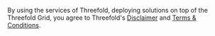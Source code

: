 By using the services of Threefold, deploying solutions on top of the Threefold Grid, you agree to Threefold's [Disclaimer](#disclaimer) and [Terms & Conditions](terms_conditions.md).
